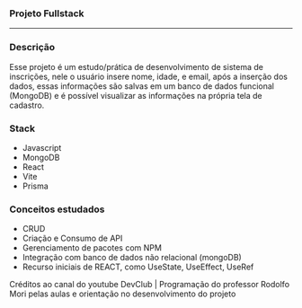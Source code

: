 ### Projeto Fullstack ###
<hr>

<h3>Descrição</h3>
<p>Esse projeto é um estudo/prática de desenvolvimento de sistema de inscrições, nele o usuário insere nome, idade, e email, após a inserção dos dados, essas informações são salvas em um banco de dados funcional (MongoDB) e é possível visualizar as informações na própria tela de cadastro.</p>

<h3>Stack</h3>
<ul>
  <li>Javascript</li>
  <li>MongoDB</li>
  <li>React</li>
  <li>Vite</li>
  <li>Prisma</li>
</ul>

<h3>Conceitos estudados</h3>
<ul>
  <li>CRUD</li>
  <li>Criação e Consumo de API</li>
  <li>Gerenciamento de pacotes com NPM</li>
  <li>Integração com banco de dados não relacional (mongoDB)</li>
  <li>Recurso iniciais de REACT, como UseState, UseEffect, UseRef</li>
</ul>

<p>Créditos ao canal do youtube <span>DevClub | Programação</span> do professor Rodolfo Mori pelas aulas e orientação no desenvolvimento do projeto</p>
